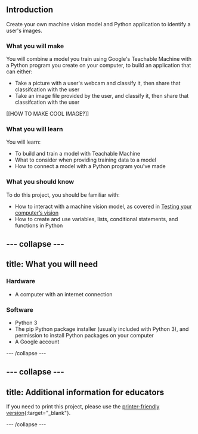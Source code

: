 ## Introduction

Create your own machine vision model and Python application to identify a user's images.


### What you will make
You will combine a model you train using Google's Teachable Machine with a Python program you create on your computer, to build an application that can either:

 + Take a picture with a user's webcam and classify it, then share that classifcation with the user
 + Take an image file provided by the user, and classify it, then share that classifcation with the user

[[HOW TO MAKE COOL IMAGE?]]

### What you will learn
You will learn:
 + To build and train a model with Teachable Machine
 + What to consider when providing training data to a model
 + How to connect a model with a Python program you've made

### What you should know
To do this project, you should be familiar with:
 + How to interact with a machine vision model, as covered in [Testing your computer’s vision](https://projects.raspberrypi.org/en/projects/testing-your-computers-vision)
 + How to create and use variables, lists, conditional statements, and functions in Python

--- collapse ---
---
title: What you will need
---
### Hardware

+ A computer with an internet connection

### Software

+ Python 3
+ The pip Python package installer (usually included with Python 3), and permission to install Python packages on your computer
+ A Google account

--- /collapse ---

--- collapse ---
---
title: Additional information for educators
---

If you need to print this project, please use the [printer-friendly version](https://projects.raspberrypi.org/en/projects/amazing-image-identifier/print){:target="_blank"}.

--- /collapse ---
